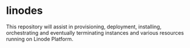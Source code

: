 # linodes
This repository will assist in provisioning, deployment, installing, orchestrating and eventually terminating instances and various resources running on Linode Platform.
